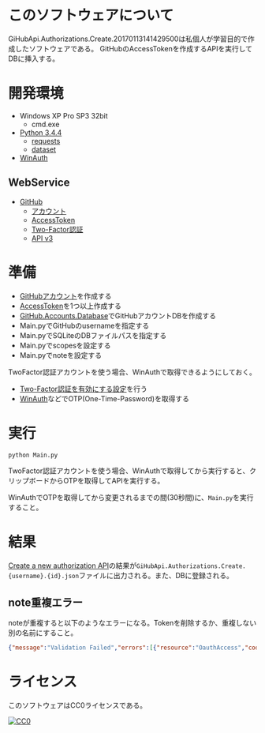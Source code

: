 ﻿# このソフトウェアについて

GiHubApi.Authorizations.Create.20170113141429500は私個人が学習目的で作成したソフトウェアである。
GitHubのAccessTokenを作成するAPIを実行してDBに挿入する。

# 開発環境

* Windows XP Pro SP3 32bit
    * cmd.exe
* [Python 3.4.4](https://www.python.org/downloads/release/python-344/)
    * [requests](http://requests-docs-ja.readthedocs.io/en/latest/)
    * [dataset](https://github.com/pudo/dataset)
* [WinAuth](https://winauth.com/download/)

## WebService

* [GitHub](https://github.com/)
    * [アカウント](https://github.com/join?source=header-home)
    * [AccessToken](https://github.com/settings/tokens)
    * [Two-Factor認証](https://github.com/settings/two_factor_authentication/intro)
    * [API v3](https://developer.github.com/v3/)

# 準備

* [GitHubアカウント](https://github.com/join?source=header-home)を作成する
* [AccessToken](https://github.com/settings/tokens)を1つ以上作成する
* [GitHub.Accounts.Database](https://github.com/ytyaru/GitHub.Accounts.Database.20170107081237765)でGitHubアカウントDBを作成する
* Main.pyでGitHubのusernameを指定する
* Main.pyでSQLiteのDBファイルパスを指定する
* Main.pyでscopesを設定する
* Main.pyでnoteを設定する

TwoFactor認証アカウントを使う場合、WinAuthで取得できるようにしておく。

* [Two-Factor認証を有効にする設定](https://github.com/settings/two_factor_authentication/intro)を行う
* [WinAuth](https://winauth.com/download/)などでOTP(One-Time-Password)を取得する

# 実行

```dosbatch
python Main.py
```

TwoFactor認証アカウントを使う場合、WinAuthで取得してから実行すると、クリップボードからOTPを取得してAPIを実行する。

WinAuthでOTPを取得してから変更されるまでの間(30秒間)に、`Main.py`を実行すること。

# 結果

[Create a new authorization API](https://developer.github.com/v3/oauth_authorizations/#create-a-new-authorization)の結果が`GiHubApi.Authorizations.Create.{username}.{id}.json`ファイルに出力される。また、DBに登録される。

## note重複エラー

noteが重複すると以下のようなエラーになる。Tokenを削除するか、重複しない別の名前にすること。

```json
{"message":"Validation Failed","errors":[{"resource":"OauthAccess","code":"already_exists","field":"description"}],"documentation_url":"https://developer.github.com/v3/oauth_authorizations/#create-a-new-authorization"}
```

# ライセンス #

このソフトウェアはCC0ライセンスである。

[![CC0](http://i.creativecommons.org/p/zero/1.0/88x31.png "CC0")](http://creativecommons.org/publicdomain/zero/1.0/deed.ja)
